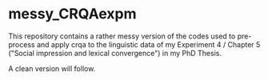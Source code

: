 # messy_CRQAexpm
This repository contains a rather messy version of the codes used to pre-process and apply crqa to the linguistic data of my Experiment 4 / Chapter 5 ("Social impression and lexical convergence") in my PhD Thesis.

A clean version will follow.
